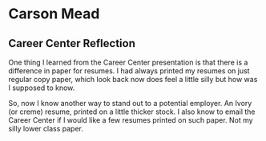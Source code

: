 # Carson Mead
## Career Center Reflection

One thing I learned from the Career Center presentation is that there is a difference in paper for resumes.
I had always printed my resumes on just regular copy paper, which look back now does feel a little silly but how was I supposed to know.

So, now I know another way to stand out to a potential employer.  An Ivory (or creme) resume, printed on a little thicker stock.
I also know to email the Career Center if I would like a few resumes printed on such paper.  Not my silly lower class paper.